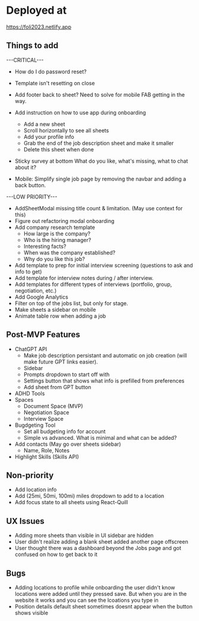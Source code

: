 # Deployed at

https://foli2023.netlify.app

## Things to add

---CRITICAL---

-   How do I do password reset?
-   Template isn't resetting on close

-   Add footer back to sheet? Need to solve for mobile FAB getting in the way.
-   Add instruction on how to use app during onboarding

    -   Add a new sheet
    -   Scroll horizontally to see all sheets
    -   Add your profile info
    -   Grab the end of the job description sheet and make it smaller
    -   Delete this sheet when done

-   Sticky survey at bottom
    What do you like, what's missing, what to chat about it?

-   Mobile: Simplify single job page by removing the navbar and adding a back button.

---LOW PRIORITY---

-   AddSheetModal missing title count & limitation. (May use context for this)
-   Figure out refactoring modal onboarding
-   Add company research template
    -   How large is the company?
    -   Who is the hiring manager?
    -   Interesting facts?
    -   When was the company established?
    -   Why do you like this job?
-   Add template to prep for initial interview screening (questions to ask and info to get)
-   Add template for interview notes during / after interview.
-   Add templates for different types of interviews (portfolio, group, negotiation, etc.)
-   Add Google Analytics
-   Filter on top of the jobs list, but only for stage.
-   Make sheets a sidebar on mobile
-   Animate table row when adding a job

## Post-MVP Features

-   ChatGPT API
    -   Make job description persistant and automatic on job creation (will make future GPT links easier).
    -   Sidebar
    -   Prompts dropdown to start off with
    -   Settings button that shows what info is prefilled from preferences
    -   Add sheet from GPT button
-   ADHD Tools
-   Spaces
    -   Document Space (MVP)
    -   Negotiation Space
    -   Interview Space
-   Bugdgeting Tool
    -   Set all budgeting info for account
    -   Simple vs advanced. What is minimal and what can be added?
-   Add contacts (May go over sheets sidebar)
    -   Name, Role, Notes
-   Highlight Skills (Skills API)

## Non-priority

-   Add location info
-   Add (25mi, 50mi, 100mi) miles dropdown to add to a location
-   Add focus state to all sheets using React-Quill

## UX Issues

-   Adding more sheets than visible in UI sidebar are hidden
-   User didn't realize adding a blank sheet added another page offscreen
-   User thought there was a dashboard beyond the Jobs page and got confused on how to get back to it

## Bugs

-   Adding locations to profile while onboarding the user didn't know locations were added until they pressed save. But when you are in the website it works and you can see the lcoations you type in
-   Position details default sheet sometimes doesnt appear when the button shows visible
